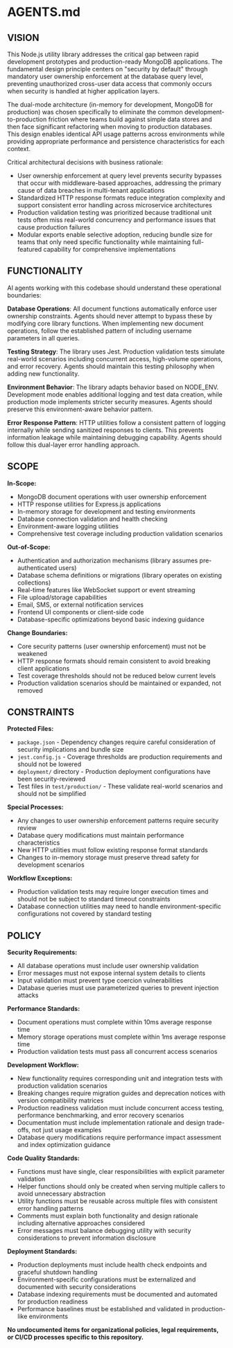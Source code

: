 # AGENTS.md

## VISION

This Node.js utility library addresses the critical gap between rapid development prototypes and production-ready MongoDB applications. The fundamental design principle centers on "security by default" through mandatory user ownership enforcement at the database query level, preventing unauthorized cross-user data access that commonly occurs when security is handled at higher application layers.

The dual-mode architecture (in-memory for development, MongoDB for production) was chosen specifically to eliminate the common development-to-production friction where teams build against simple data stores and then face significant refactoring when moving to production databases. This design enables identical API usage patterns across environments while providing appropriate performance and persistence characteristics for each context.

Critical architectural decisions with business rationale:
- User ownership enforcement at query level prevents security bypasses that occur with middleware-based approaches, addressing the primary cause of data breaches in multi-tenant applications
- Standardized HTTP response formats reduce integration complexity and support consistent error handling across microservice architectures
- Production validation testing was prioritized because traditional unit tests often miss real-world concurrency and performance issues that cause production failures
- Modular exports enable selective adoption, reducing bundle size for teams that only need specific functionality while maintaining full-featured capability for comprehensive implementations

## FUNCTIONALITY

AI agents working with this codebase should understand these operational boundaries:

**Database Operations**: All document functions automatically enforce user ownership constraints. Agents should never attempt to bypass these by modifying core library functions. When implementing new document operations, follow the established pattern of including username parameters in all queries.

**Testing Strategy**: The library uses Jest. Production validation tests simulate real-world scenarios including concurrent access, high-volume operations, and error recovery. Agents should maintain this testing philosophy when adding new functionality.

**Environment Behavior**: The library adapts behavior based on NODE_ENV. Development mode enables additional logging and test data creation, while production mode implements stricter security measures. Agents should preserve this environment-aware behavior pattern.

**Error Response Pattern**: HTTP utilities follow a consistent pattern of logging internally while sending sanitized responses to clients. This prevents information leakage while maintaining debugging capability. Agents should follow this dual-layer error handling approach.

## SCOPE

**In-Scope:**
- MongoDB document operations with user ownership enforcement
- HTTP response utilities for Express.js applications
- In-memory storage for development and testing environments
- Database connection validation and health checking
- Environment-aware logging utilities
- Comprehensive test coverage including production validation scenarios

**Out-of-Scope:**
- Authentication and authorization mechanisms (library assumes pre-authenticated users)
- Database schema definitions or migrations (library operates on existing collections)
- Real-time features like WebSocket support or event streaming
- File upload/storage capabilities
- Email, SMS, or external notification services
- Frontend UI components or client-side code
- Database-specific optimizations beyond basic indexing guidance

**Change Boundaries:**
- Core security patterns (user ownership enforcement) must not be weakened
- HTTP response formats should remain consistent to avoid breaking client applications
- Test coverage thresholds should not be reduced below current levels
- Production validation scenarios should be maintained or expanded, not removed

## CONSTRAINTS

**Protected Files:**
- `package.json` - Dependency changes require careful consideration of security implications and bundle size
- `jest.config.js` - Coverage thresholds are production requirements and should not be lowered
- `deployment/` directory - Production deployment configurations have been security-reviewed
- Test files in `test/production/` - These validate real-world scenarios and should not be simplified

**Special Processes:**
- Any changes to user ownership enforcement patterns require security review
- Database query modifications must maintain performance characteristics
- New HTTP utilities must follow existing response format standards
- Changes to in-memory storage must preserve thread safety for development scenarios

**Workflow Exceptions:**
- Production validation tests may require longer execution times and should not be subject to standard timeout constraints
- Database connection utilities may need to handle environment-specific configurations not covered by standard testing

## POLICY

**Security Requirements:**
- All database operations must include user ownership validation
- Error messages must not expose internal system details to clients
- Input validation must prevent type coercion vulnerabilities
- Database queries must use parameterized queries to prevent injection attacks

**Performance Standards:**
- Document operations must complete within 10ms average response time
- Memory storage operations must complete within 1ms average response time
- Production validation tests must pass all concurrent access scenarios

**Development Workflow:**
- New functionality requires corresponding unit and integration tests with production validation scenarios
- Breaking changes require migration guides and deprecation notices with version compatibility matrices
- Production readiness validation must include concurrent access testing, performance benchmarking, and error recovery scenarios
- Documentation must include implementation rationale and design trade-offs, not just usage examples
- Database query modifications require performance impact assessment and index optimization guidance

**Code Quality Standards:**
- Functions must have single, clear responsibilities with explicit parameter validation
- Helper functions should only be created when serving multiple callers to avoid unnecessary abstraction
- Utility functions must be reusable across multiple files with consistent error handling patterns
- Comments must explain both functionality and design rationale including alternative approaches considered
- Error messages must balance debugging utility with security considerations to prevent information disclosure

**Deployment Standards:**
- Production deployments must include health check endpoints and graceful shutdown handling
- Environment-specific configurations must be externalized and documented with security considerations
- Database indexing requirements must be documented and automated for production readiness
- Performance baselines must be established and validated in production-like environments

**No undocumented items for organizational policies, legal requirements, or CI/CD processes specific to this repository.**